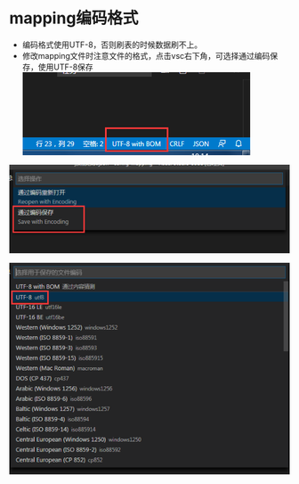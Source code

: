 # mapping编码格式

- 编码格式使用UTF-8，否则刷表的时候数据刷不上。
- 修改mapping文件时注意文件的格式，点击vsc右下角，可选择通过编码保存，使用UTF-8保存
![编码格式](/res/编码格式1.png)

![编码格式](/res/编码格式2.png)

![编码格式](/res/编码格式3.png)